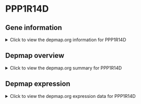 <h1>PPP1R14D</h1>

<h2>Gene information</h2>
<details>
  <summary>Click to view the depmap.org information for PPP1R14D</summary>
  <iframe src="https://depmap.org/portal/gene/PPP1R14D?tab=about" style="border:none;width:100%;height:800px"></iframe>
</details>

<h2>Depmap overview</h2>
<details>
  <summary>Click to view the depmap.org summary for PPP1R14D</summary>
  <iframe src="https://depmap.org/portal/gene/PPP1R14D?tab=overview" style="border:none;width:100%;height:800px"></iframe>
</details>

<h2>Depmap expression</h2>
<details>
  <summary>Click to view the depmap.org expression data for PPP1R14D</summary>
  <iframe src="https://depmap.org/portal/gene/PPP1R14D?tab=characterization" style="border:none;width:100%;height:800px"></iframe>
</details>


<!--
<h2>Reactome Pathway diagram</h2>
<details>
  <summary>Click to view Reactome pathway for PPP1R14D</summary>
  PNAME
</details>
-->


